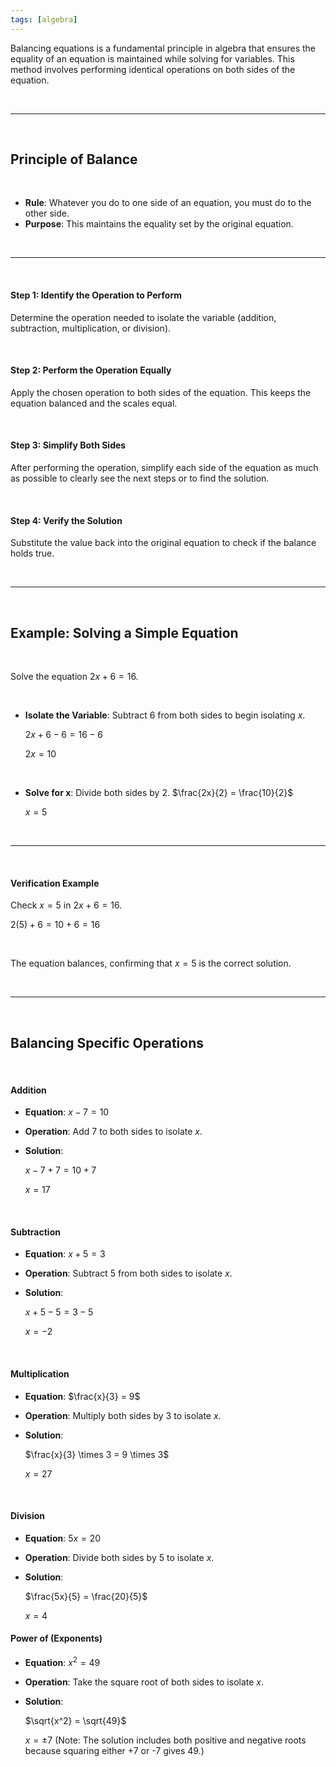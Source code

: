 ```yaml
---
tags: [algebra]
---
```


Balancing equations is a fundamental principle in algebra that ensures the equality of an equation is maintained while solving for variables. This method involves performing identical operations on both sides of the equation.

<br>

---

<br>

## Principle of Balance

<br>

- **Rule**: Whatever you do to one side of an equation, you must do to the other side.
- **Purpose**: This maintains the equality set by the original equation.

<br>

---

<br>

#### Step 1: Identify the Operation to Perform

Determine the operation needed to isolate the variable (addition, subtraction, multiplication, or division).

<br>

#### Step 2: Perform the Operation Equally

Apply the chosen operation to both sides of the equation. This keeps the equation balanced and the scales equal.

<br>

#### Step 3: Simplify Both Sides

After performing the operation, simplify each side of the equation as much as possible to clearly see the next steps or to find the solution.

<br>

#### Step 4: Verify the Solution

Substitute the value back into the original equation to check if the balance holds true.

<br>

---

<br>

## Example: Solving a Simple Equation

<br>

Solve the equation $2x + 6 = 16$.

<br>

- **Isolate the Variable**: Subtract 6 from both sides to begin isolating $x$.

  $2x + 6 - 6 = 16 - 6$
  
  $2x = 10$

<br>

- **Solve for x**: Divide both sides by 2.
  $\frac{2x}{2} = \frac{10}{2}$
  
  $x = 5$

<br>

---

<br>

#### Verification Example

Check $x = 5$ in $2x + 6 = 16$.

$2(5) + 6 = 10 + 6 = 16$

<br>

The equation balances, confirming that $x = 5$ is the correct solution.

<br>

---

<br>

## Balancing Specific Operations

<br>

#### Addition
- **Equation**: $x - 7 = 10$
- **Operation**: Add 7 to both sides to isolate $x$.
- **Solution**:

  $x - 7 + 7 = 10 + 7$
  
  $x = 17$

<br>

#### Subtraction
- **Equation**: $x + 5 = 3$
- **Operation**: Subtract 5 from both sides to isolate $x$.
- **Solution**:

  $x + 5 - 5 = 3 - 5$
  
  $x = -2$

<br>

#### Multiplication
- **Equation**: $\frac{x}{3} = 9$
- **Operation**: Multiply both sides by 3 to isolate $x$.
- **Solution**:

  $\frac{x}{3} \times 3 = 9 \times 3$
  
  $x = 27$

<br>

#### Division
- **Equation**: $5x = 20$
- **Operation**: Divide both sides by 5 to isolate $x$.
- **Solution**:

  $\frac{5x}{5} = \frac{20}{5}$
  
  $x = 4$

#### Power of (Exponents)
- **Equation**: $x^2 = 49$
- **Operation**: Take the square root of both sides to isolate $x$.
- **Solution**:

  $\sqrt{x^2} = \sqrt{49}$
  
  $x = \pm 7$ (Note: The solution includes both positive and negative roots because squaring either +7 or -7 gives 49.)
